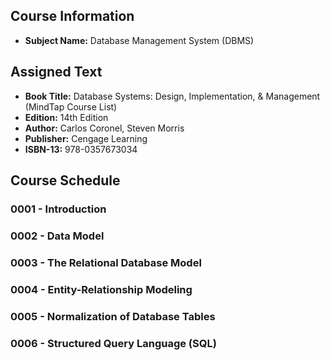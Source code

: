 ## Course Information
- **Subject Name:** Database Management System (DBMS)



## Assigned Text
- **Book Title:** Database Systems: Design, Implementation, & Management (MindTap Course List)
- **Edition:** 14th Edition
- **Author:** Carlos Coronel, Steven Morris
- **Publisher:** Cengage Learning
- **ISBN-13:** 978-0357673034



## Course Schedule
### **0001 - Introduction**

### **0002 - Data Model**

### **0003 - The Relational Database Model**

### **0004 - Entity-Relationship Modeling**

### **0005 - Normalization of Database Tables**

### **0006 - Structured Query Language (SQL)**
